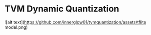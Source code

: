# TVM Dynamic Quantization 

![alt text](https://github.com/innerglow01/tvmquantization/assets/tflite model.png)
